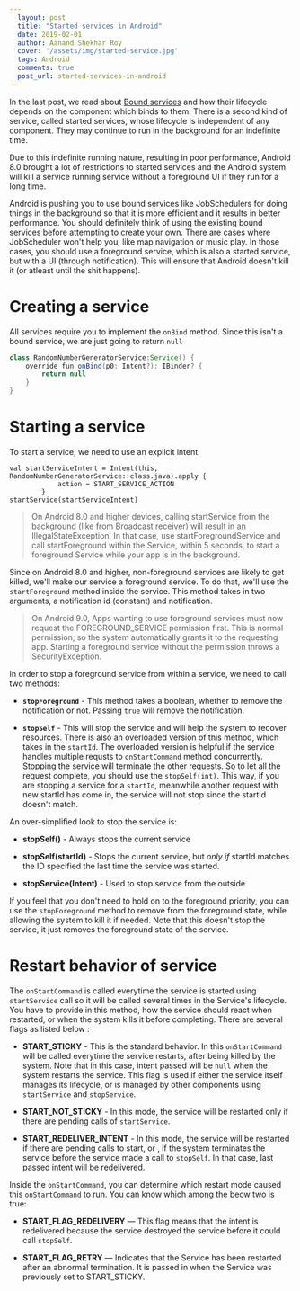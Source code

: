 ```yaml
---
  layout: post
  title: "Started services in Android"
  date: 2019-02-01
  author: Aanand Shekhar Roy
  cover: '/assets/img/started-service.jpg'
  tags: Android
  comments: true
  post_url: started-services-in-android
---
```

In the last post, we read about [Bound services](http://www.aanandshekharroy.com/articles/2019-01/bound-services-in-android) and how their lifecycle depends on the component which binds to them. 
There is a second kind of service, called started services, whose lifecycle is independent of any component. They may continue to run in the background for an indefinite time.

Due to this indefinite running nature, resulting in poor performance, Android 8.0 brought a lot of restrictions to started services and the Android system will kill a service running service without a foreground UI if they run for a long time.

Android is pushing you to use bound services like JobSchedulers for doing things in the background so that it is more efficient and it results in better performance. 
You should definitely think of using the existing bound services before attempting to create your own.
There are cases where JobScheduler won't help you, like map navigation or music play. In those cases, you should use a foreground service, which is also a started service, but with a UI (through notification). This will ensure that Android doesn't kill it (or atleast until the shit happens).

# Creating a service
All services require you to implement the `onBind` method. Since this isn't a bound service, we are just going to return `null`
``` java
class RandomNumberGeneratorService:Service() {
    override fun onBind(p0: Intent?): IBinder? {
        return null
    }
}
```
# Starting a service
To start a service, we need to use an explicit intent.
```
val startServiceIntent = Intent(this, RandomNumberGeneratorService::class.java).apply {
            action = START_SERVICE_ACTION
        }
startService(startServiceIntent)
```

>On Android 8.0 and higher devices, calling
startService from the background (like from Broadcast receiver) will result in an IllegalStateException. In that case, use startForegroundService and call startForeground
within the Service, within 5 seconds, to start a foreground Service while your
app is in the background. 

Since on Android 8.0 and higher, non-foreground services are likely to get killed, we'll make our service a foreground service. To do that, we'll use the `startForeground` method inside the service. This method takes in two arguments, a notification id (constant) and notification.  

> On Android 9.0, Apps wanting to use foreground services must now request the FOREGROUND_SERVICE permission first. This is normal permission, so the system automatically grants it to the requesting app. Starting a foreground service without the permission throws a SecurityException.

In order to stop a foreground service from within a service, we need to call two methods:

- **`stopForeground`** - This method takes a boolean, whether to remove the notification or not. Passing `true` will remove the notification.

- **`stopSelf`** - This will stop the service and will help the system to recover resources.
There is also an overloaded version of this method, which takes in the `startId`. The overloaded version is helpful if the service handles multiple requsts to `onStartCommand` method concurrently. Stopping the service will terminate the other requests. So to let all the request complete, you should use the `stopSelf(int)`. This way, if you are stopping a service for a `startId`, meanwhile another request with new startId has come in, the service will not stop since the startId doesn't match. 

An over-simplified look to stop the service is:

- **stopSelf()** - Always stops the current service

- **stopSelf(startId)** - Stops the current service, but *only if* startId matches the ID specified the last time the service was started.

- **stopService(Intent)** - Used to stop service from the outside

If you feel that you don't need to hold on to the foreground priority, you can use the `stopForeground` method to remove from the foreground state, while allowing the system to kill it if needed. Note that this doesn't stop the service, it just removes the foreground state of the service.

# Restart behavior of service

The `onStartCommand` is called everytime the service is started using `startService` call so it will be called several times in the Service's lifecycle. You have to provide in this method, how the service should react when restarted, or when the system kills it before completing. There are several flags as listed below :

- **START_STICKY** - This is the standard behavior. In this `onStartCommand` will be called everytime the service restarts, after being killed by the system. Note that in this case, intent passed will be `null` when the system restarts the service. This flag is used if either the service itself manages its lifecycle, or is managed by other components using `startService` and `stopService`.

- **START_NOT_STICKY** - In this mode, the service will be restarted only if there are pending calls of `startService`.

- **START_REDELIVER_INTENT** - In this mode, the service will be restarted if there are pending calls to start, or , if the system terminates the service before the service made a call to `stopSelf`. In that case, last passed intent will be redelivered.

Inside the `onStartCommand`, you can determine which restart mode caused this `onStartCommand` to run. You can know which among the beow two is true: 

- **START_FLAG_REDELIVERY** — This flag means that the intent is redelivered because the service destroyed the service before it could call `stopSelf`.

- **START_FLAG_RETRY** — Indicates that the Service has been restarted after an abnormal termination. It is passed in when the Service was previously set to START_STICKY.